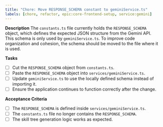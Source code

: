 ```yaml
---
title: "Chore: Move RESPONSE_SCHEMA constant to geminiService.ts"
labels: [chore, refactor, epic:core-frontend-setup, service:gemini]
---
```


**Description**
The `constants.ts` file currently holds the `RESPONSE_SCHEMA` object, which defines the expected JSON structure from the Gemini API. This schema is only used by `geminiService.ts`. To improve code organization and cohesion, the schema should be moved to the file where it is used.

**Tasks**
- [ ] Cut the `RESPONSE_SCHEMA` object from `constants.ts`.
- [ ] Paste the `RESPONSE_SCHEMA` object into `services/geminiService.ts`.
- [ ] Update `geminiService.ts` to use the locally defined schema instead of importing it.
- [ ] Ensure the application continues to function correctly after the change.

**Acceptance Criteria**
- [ ] The `RESPONSE_SCHEMA` is defined inside `services/geminiService.ts`.
- [ ] The `constants.ts` file no longer contains the `RESPONSE_SCHEMA`.
- [ ] The skill tree generation logic works as expected.
